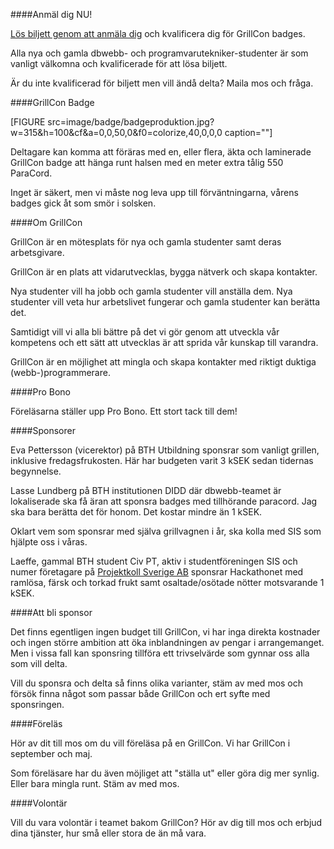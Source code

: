 ####Anmäl dig NU!

[Lös biljett genom att anmäla dig](https://goo.gl/EVrmg1) och kvalificera dig för GrillCon badges.

Alla nya och gamla dbwebb- och programvarutekniker-studenter är som vanligt välkomna och kvalificerade för att lösa biljett. 

Är du inte kvalificerad för biljett men vill ändå delta? Maila mos och fråga.

<!--
Anmälan öppnar inom kort.
-->


####GrillCon Badge

[FIGURE src=image/badge/badgeproduktion.jpg?w=315&h=100&cf&a=0,0,50,0&f0=colorize,40,0,0,0 caption=""]

Deltagare kan komma att föräras med en, eller flera, äkta och laminerade GrillCon badge att hänga runt halsen med en meter extra tålig 550 ParaCord. 

Inget är säkert, men vi måste nog leva upp till förväntningarna, vårens badges gick åt som smör i solsken.



####Om GrillCon

GrillCon är en mötesplats för nya och gamla studenter samt deras arbetsgivare.

GrillCon är en plats att vidarutvecklas, bygga nätverk och skapa kontakter.

Nya studenter vill ha jobb och gamla studenter vill anställa dem. Nya studenter vill veta hur arbetslivet fungerar och gamla studenter kan berätta det.

Samtidigt vill vi alla bli bättre på det vi gör genom att utveckla vår kompetens och ett sätt att utvecklas är att sprida vår kunskap till varandra.

GrillCon är en möjlighet att mingla och skapa kontakter med riktigt duktiga (webb-)programmerare. 



####Pro Bono

Föreläsarna ställer upp Pro Bono. Ett stort tack till dem!



####Sponsorer

Eva Pettersson (vicerektor) på BTH Utbildning sponsrar som vanligt grillen, inklusive fredagsfrukosten. Här har budgeten varit 3 kSEK sedan tidernas begynnelse.

Lasse Lundberg på BTH institutionen DIDD där dbwebb-teamet är lokaliserade ska få äran att sponsra badges med tillhörande paracord. Jag ska bara berätta det för honom. Det kostar mindre än 1 kSEK.

Oklart vem som sponsrar med själva grillvagnen i år, ska kolla med SIS som hjälpte oss i våras.

Laeffe, gammal BTH student Civ PT, aktiv i studentföreningen SIS och numer företagare på [Projektkoll Sverige AB](https://www.projektkoll.nu/) sponsrar Hackathonet med ramlösa, färsk och torkad frukt samt osaltade/osötade nötter motsvarande 1 kSEK. 



####Att bli sponsor

Det finns egentligen ingen budget till GrillCon, vi har inga direkta kostnader och ingen större ambition att öka inblandningen av pengar i arrangemanget. Men i vissa fall kan sponsring tillföra ett trivselvärde som gynnar oss alla som vill delta.

Vill du sponsra och delta så finns olika varianter, stäm av med mos och försök finna något som passar både GrillCon och ert syfte med sponsringen.



####Föreläs

Hör av dit till mos om du vill föreläsa på en GrillCon. Vi har GrillCon i september och maj.

Som föreläsare har du även möjliget att "ställa ut" eller göra dig mer synlig. Eller bara mingla runt. Stäm av med mos.



####Volontär

Vill du vara volontär i teamet bakom GrillCon? Hör av dig till mos och erbjud dina tjänster, hur små eller stora de än må vara.

<!--
Planering för eventet har delvis skett [i forum](https://dbwebb.se/t/6124) och i chatt.
-->


<!--
Anmäl dig NU till GrillCon 2016 Höst.

Anmäl dig via [GitHub (the cool kids)](https://github.com/dbwebb-se/grillcon/issues/15) eller via [Facebook (the cool kids)](https://www.facebook.com/events/659331007560616/).

Eller anmäl dig via båda, så ser vi vilken webbplats som verkligen är den där de coolaste kidsen hänger.

Det finns fortfarande ett fåtal platser kvar.

*Be there eller be fyrkant.*
-->
